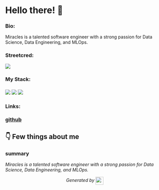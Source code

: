 
# Hello there! 👋


### Bio:

Miracles is a talented software engineer with a strong passion for Data Science, Data Engineering, and MLOps.
            

### Streetcred:

<a href="https://www.tublian.com/profile/Poundslord1?ss=true"><img src="https://t74hnvwwsd.execute-api.us-east-1.amazonaws.com/dev/ft/profile/streetcred/badge/Poundslord1?type=without_score"></a>

### My Stack:

### <img src="https://t74hnvwwsd.execute-api.us-east-1.amazonaws.com/dev/ft/profile/streetcred/github/tag/Data%20Science"/> <img src="https://t74hnvwwsd.execute-api.us-east-1.amazonaws.com/dev/ft/profile/streetcred/github/tag/Data%20Engineering"/> <img src="https://t74hnvwwsd.execute-api.us-east-1.amazonaws.com/dev/ft/profile/streetcred/github/tag/MLOps"/>

### 

### 

### Links:

### <a href="https://www.github.com/Poundslord1">github</a>

## 👇 Few things about me


<div>

            

### summary
*Miracles is a talented software engineer with a strong passion for Data Science, Data Engineering, and MLOps.*

            
</div>




<p align="center">
<i>Generated by <a href="https://www.tublian.com/"><img src="https://tublian-newsletter-assets.s3.amazonaws.com/just-logo.png" width="25" style="vertical-align: middle"/></i>
</p>

